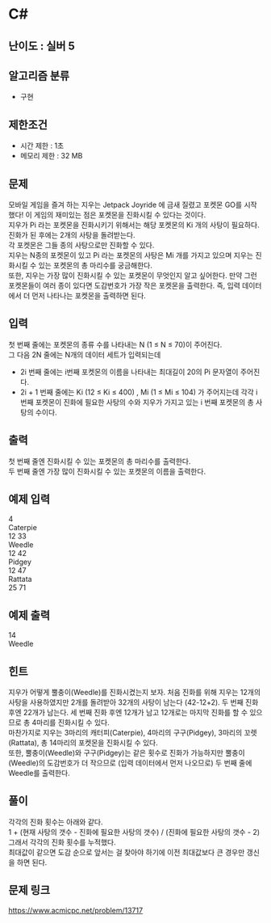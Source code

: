 # C#

## 난이도 : 실버 5

## 알고리즘 분류
  - 구현

## 제한조건
  - 시간 제한 : 1초
  - 메모리 제한 : 32 MB

## 문제
모바일 게임을 즐겨 하는 지우는 Jetpack Joyride 에 금새 질렸고 포켓몬 GO를 시작했다! 이 게임의 재미있는 점은 포켓몬을 진화시킬 수 있다는 것이다.<br/>
지우가 Pi 라는 포켓몬을 진화시키기 위해서는 해당 포켓몬의 Ki 개의 사탕이 필요하다. 진화가 된 후에는 2개의 사탕을 돌려받는다.<br/>
각 포켓몬은 그들 종의 사탕으로만 진화할 수 있다.<br/>
지우는 N종의 포켓몬이 있고 Pi 라는 포켓몬의 사탕은 Mi 개를 가지고 있으며 지우는 진화시킬 수 있는 포켓몬의 총 마리수를 궁금해한다.<br/>
또한, 지우는 가장 많이 진화시킬 수 있는 포켓몬이 무엇인지 알고 싶어한다. 만약 그런 포켓몬들이 여러 종이 있다면 도감번호가 가장 작은 포켓몬을 출력한다. 즉, 입력 데이터에서 더 먼저 나타나는 포켓몬을 출력하면 된다. <br/>

## 입력
첫 번째 줄에는 포켓몬의 종류 수를 나타내는 N (1 ≤ N ≤ 70)이 주어진다.<br/>
그 다음 2N 줄에는 N개의 데이터 세트가 입력되는데<br/>
  - 2i 번째 줄에는 i번째 포켓몬의 이름을 나타내는 최대길이 20의 Pi 문자열이 주어진다.
  - 2i + 1 번째 줄에는 Ki  (12 ≤ Ki ≤ 400) , Mi (1 ≤ Mi ≤ 104) 가 주어지는데 각각 i 번째 포켓몬이 진화에 필요한 사탕의 수와 지우가 가지고 있는 i 번째 포켓몬의 총 사탕의 수이다.

## 출력
첫 번째 줄엔 진화시킬 수 있는 포켓몬의 총 마리수를 출력한다.<br/>
두 번째 줄엔 가장 많이 진화시킬 수 있는 포켓몬의 이름을 출력한다.<br/>

## 예제 입력
4<br/>
Caterpie<br/>
12 33<br/>
Weedle<br/>
12 42<br/>
Pidgey<br/>
12 47<br/>
Rattata<br/>
25 71<br/>

## 예제 출력
14<br/>
Weedle<br/>

## 힌트
지우가 어떻게 뿔충이(Weedle)를 진화시켰는지 보자. 처음 진화를 위해 지우는 12개의 사탕을 사용하였지만 2개를 돌려받아 32개의 사탕이 남는다  (42-12+2). 두 번째 진화 후엔 22개가 남는다. 세 번째 진화 후엔 12개가 남고 12개로는 마지막 진화를 할 수 있으므로 총 4마리를 진화시킬 수 있다.<br/>
마찬가지로 지우는 3마리의 캐터피(Caterpie), 4마리의 구구(Pidgey), 3마리의 꼬렛(Rattata), 총 14마리의 포켓몬을 진화시킬 수 있다.<br/>
또한, 뿔충이(Weedle)와 구구(Pidgey)는 같은 횟수로 진화가 가능하지만 뿔충이(Weedle)의 도감번호가 더 작으므로 (입력 데이터에서 먼저 나오므로) 두 번째 줄에 Weedle를 출력한다.<br/>

## 풀이
각각의 진화 횟수는 아래와 같다.<br/>
1 + (현재 사탕의 갯수 - 진화에 필요한 사탕의 갯수) / (진화에 필요한 사탕의 갯수 - 2)<br/>
그래서 각각의 진화 횟수를 누적했다.<br/>
최대값이 같으면 도감 순으로 앞서는 걸 찾아야 하기에 이전 최대값보다 큰 경우만 갱신을 하면 된다.<br/>

## 문제 링크
https://www.acmicpc.net/problem/13717